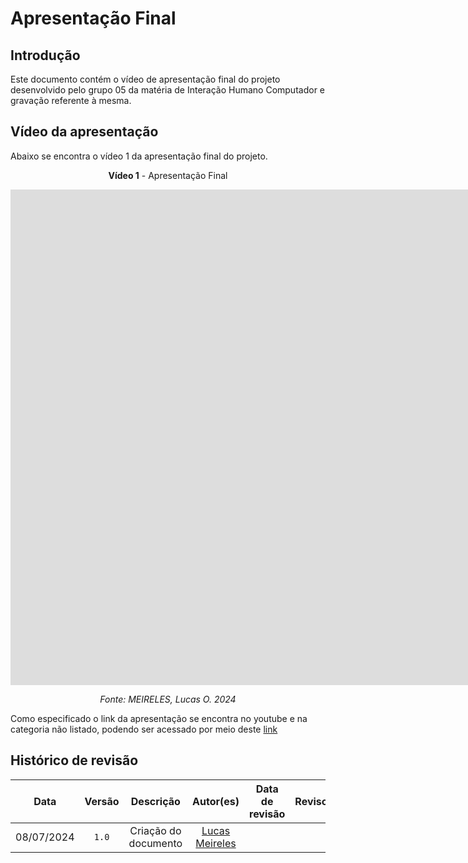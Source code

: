 # Apresentação Final

## Introdução
Este documento contém o vídeo de apresentação final do projeto desenvolvido pelo grupo 05 da matéria de Interação Humano Computador e gravação referente à mesma.

## Vídeo da apresentação
Abaixo se encontra o vídeo 1 da apresentação final do projeto.

<center>

**Vídeo 1** - Apresentação Final

<iframe width="1864" height="793" src="https://www.youtube.com/embed/MXZqvOLI3BE" title="Apresentação ponto de controle 7" frameborder="0" allow="accelerometer; autoplay; clipboard-write; encrypted-media; gyroscope; picture-in-picture; web-share" referrerpolicy="strict-origin-when-cross-origin" allowfullscreen></iframe>

*Fonte: MEIRELES, Lucas O. 2024*

</center>

Como especificado o link da apresentação se encontra no youtube e na categoria não listado, podendo ser acessado por meio deste [link](https://www.youtube.com/watch?v=MXZqvOLI3BE)

## Histórico de revisão

|    Data    | Versão |      Descrição       |                  Autor(es)                  | Data de revisão | Revisor(es) |
| :--------: | :----: | :------------------: | :-----------------------------------------: | :-------------: | :---------: |
| 08/07/2024 | `1.0`  | Criação do documento | [Lucas Meireles](https://github.com/Katuner) |                 |             |